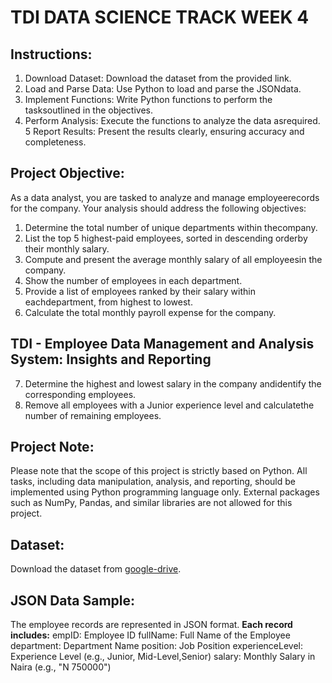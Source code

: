 # TDI DATA SCIENCE TRACK WEEK 4

## Instructions:
1. Download Dataset:
Download the dataset from the provided link.
2. Load and Parse Data:
Use Python to load and parse the JSONdata.
3. Implement Functions:
Write Python functions to perform the tasksoutlined in the objectives.
4. Perform Analysis:
Execute the functions to analyze the data asrequired.
5 Report Results:
Present the results clearly, ensuring accuracy and completeness.

## Project Objective:
As a data analyst, you are tasked to analyze and manage employeerecords for the company. 
Your analysis should address the following objectives:
1. Determine the total number of unique departments within thecompany.
2. List the top 5 highest-paid employees, sorted in descending orderby their monthly salary.
3. Compute and present the average monthly salary of all employeesin the company.
4. Show the number of employees in each department.
5. Provide a list of employees ranked by their salary within eachdepartment, from highest to lowest.
6. Calculate the total monthly payroll expense for the company.


## TDI - Employee Data Management and Analysis System: Insights and Reporting
7. Determine the highest and lowest salary in the company andidentify the corresponding employees.
8. Remove all employees with a Junior experience level and calculatethe number of remaining employees.

## Project Note:
Please note that the scope of this project is strictly based on Python. All tasks, including data manipulation, analysis, and reporting, should be implemented using Python programming language only. External packages such as NumPy, Pandas, and similar libraries are not allowed for this project.

## Dataset:
Download the dataset from [google-drive](https://www.google.com/url?q=https%3A%2F%2Fdrive.google.com%2Ffile%2Fd%2F1ufNQNAqyzaWYvEG1JIaxCN1M5CLy8w17%2Fview%3Fusp%3Ddrive_link).

## JSON Data Sample:
The employee records are represented in JSON format. 
**Each record includes:**
empID: Employee ID
fullName: Full Name of the Employee
department: Department Name
position: Job Position
experienceLevel: Experience Level (e.g., Junior, Mid-Level,Senior)
salary: Monthly Salary in Naira (e.g., "N 750000")